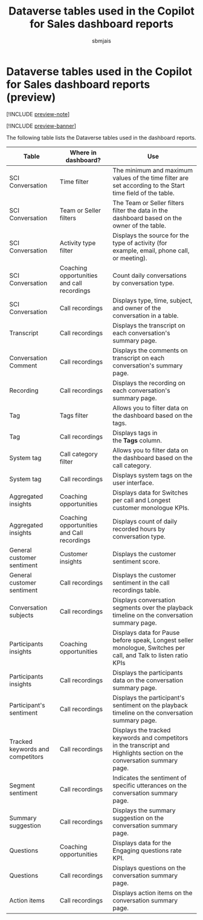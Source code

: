 ﻿---
title: Dataverse tables used in the Copilot for Sales dashboard reports
description: Dataverse tables used in Copilot for Sales dashboard reports. Includes tables for conversation data, transcripts, tags, insights, and more.
ms.date: 02/01/2024
ms.topic: article
ms.service: microsoft-sales-copilot
author: sbmjais
ms.author: shjais
manager: shujoshi
ms.custom:
  - ai-gen-docs-bap
  - ai-gen-desc
  - ai-seo-date:01/28/2024
---

# Dataverse tables used in the Copilot for Sales dashboard reports (preview)

[!INCLUDE [preview-note](includes/preview-note.md)]

[!INCLUDE [preview-banner](includes/preview-banner.md)]

The following table lists the Dataverse tables used in the dashboard reports.


| Table | Where in dashboard? | Use  |
|----------------------------------|--------------------------------------------|------------------------------------------|
| SCI Conversation                 | Time filter                                | The minimum and maximum values of the time filter are set according to the Start time field of the table.                |
| SCI Conversation                 | Team or Seller filters                     | The Team or Seller filters filter the data in the dashboard based on the owner of the table.                             |
| SCI Conversation                 | Activity type filter                       | Displays the source for the type of activity (for example, email, phone call, or meeting).                               |
| SCI Conversation                 | Coaching opportunities and call recordings | Count daily conversations by conversation type.                                                                          |
| SCI Conversation                 | Call recordings                            | Displays type, time, subject, and owner of the conversation in a table.                                                  |
| Transcript                       | Call recordings                            | Displays the transcript on each conversation's summary page.                                                             |
| Conversation Comment             | Call recordings                            | Displays the comments on transcript on each conversation's summary page.                                                 |
| Recording                        | Call recordings                            | Displays the recording on each conversation's summary page.                                                              |
| Tag                              | Tags filter                                | Allows you to filter data on the dashboard based on the tags.                                                            |
| Tag                              | Call recordings                            | Displays tags in the **Tags** column.                                                                                    |
| System tag                       | Call category filter                       | Allows you to filter data on the dashboard based on the call category.                                                   |
| System tag                       | Call recordings                            | Displays system tags on the user interface.                                                                              |
| Aggregated insights              | Coaching opportunities                     | Displays data for Switches per call and Longest customer monologue KPIs.                                                 |
| Aggregated insights              | Coaching opportunities and Call recordings | Displays count of daily recorded hours by conversation type.                                                             |
| General customer sentiment       | Customer insights                          | Displays the customer sentiment score.                                                                                   |
| General customer sentiment       | Call recordings                            | Displays the customer sentiment in the call recordings table.                                                            |
| Conversation subjects            | Call recordings                            | Displays conversation segments over the playback timeline on the conversation summary page.                              |
| Participants insights            | Coaching opportunities                     | Displays data for Pause before speak, Longest seller monologue, Switches per call, and Talk to listen ratio KPIs         |
| Participants insights            | Call recordings                            | Displays the participants data on the conversation summary page.                                                         |
| Participant's sentiment          | Call recordings                            | Displays the participant's sentiment on the playback timeline on the conversation summary page.                          |
| Tracked keywords and competitors | Call recordings                            | Displays the tracked keywords and competitors in the transcript and Highlights section on the conversation summary page. |
| Segment sentiment                | Call recordings                            | Indicates the sentiment of specific utterances on the conversation summary page.                                         |
| Summary suggestion               | Call recordings                            | Displays the summary suggestion on the conversation summary page.                                                        |
| Questions                        | Coaching opportunities                     | Displays data for the Engaging questions rate KPI.                                                                       |
| Questions                        | Call recordings                            | Displays questions on the conversation summary page.                                                                     |
| Action items                     | Call recordings                            | Displays action items on the conversation summary page.                                                                  |

